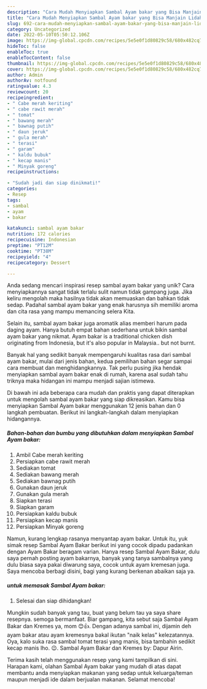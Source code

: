 ```yaml
---
description: "Cara Mudah Menyiapkan Sambal Ayam bakar yang Bisa Manjain Lidah"
title: "Cara Mudah Menyiapkan Sambal Ayam bakar yang Bisa Manjain Lidah"
slug: 692-cara-mudah-menyiapkan-sambal-ayam-bakar-yang-bisa-manjain-lidah
category: Uncategorized
date: 2022-05-10T05:50:12.106Z
image: https://img-global.cpcdn.com/recipes/5e5e0f1d80829c58/680x482cq70/sambal-ayam-bakar-foto-resep-utama.jpg
hideToc: false
enableToc: true
enableTocContent: false
thumbnail: https://img-global.cpcdn.com/recipes/5e5e0f1d80829c58/680x482cq70/sambal-ayam-bakar-foto-resep-utama.jpg
cover: https://img-global.cpcdn.com/recipes/5e5e0f1d80829c58/680x482cq70/sambal-ayam-bakar-foto-resep-utama.jpg
author: Admin
authorAv: notfound
ratingvalue: 4.3
reviewcount: 20
recipeingredient:
- " Cabe merah keriting"
- " cabe rawit merah"
- " tomat"
- " bawang merah"
- " bawnag putih"
- " daun jeruk"
- " gula merah"
- " terasi"
- " garam"
- " kaldu bubuk"
- " kecap manis"
- " Minyak goreng"
recipeinstructions:

- "Sudah jadi dan siap dinikmati!"
categories:
- Resep
tags:
- sambal
- ayam
- bakar

katakunci: sambal ayam bakar 
nutrition: 172 calories
recipecuisine: Indonesian
preptime: "PT12M"
cooktime: "PT38M"
recipeyield: "4"
recipecategory: Dessert

---
```





Anda sedang mencari inspirasi resep sambal ayam bakar yang unik? Cara menyiapkannya sangat tidak terlalu sulit namun tidak gampang juga. Jika keliru mengolah maka hasilnya tidak akan memuaskan dan bahkan tidak sedap. Padahal sambal ayam bakar yang enak harusnya sih memiliki aroma dan cita rasa yang mampu memancing selera Kita.





Selain itu, sambal ayam bakar juga aromatik alias memberi harum pada daging ayam. Hanya butuh empat bahan sederhana untuk bikin sambal ayam bakar yang nikmat. Ayam bakar is a traditional chicken dish originating from Indonesia, but it&#39;s also popular in Malaysia.. but not burnt.

Banyak hal yang sedikit banyak mempengaruhi kualitas rasa dari sambal ayam bakar, mulai dari jenis bahan, kedua pemilihan bahan segar sampai cara membuat dan menghidangkannya. Tak perlu pusing jika hendak menyiapkan sambal ayam bakar enak di rumah, karena asal sudah tahu triknya maka hidangan ini mampu menjadi sajian istimewa.






Di bawah ini ada beberapa cara mudah dan praktis yang dapat diterapkan untuk mengolah sambal ayam bakar yang siap dikreasikan. Kamu bisa menyiapkan Sambal Ayam bakar menggunakan 12 jenis bahan dan 0 langkah pembuatan. Berikut ini langkah-langkah dalam menyiapkan hidangannya.

<!--inarticleads1-->

##### Bahan-bahan dan bumbu yang dibutuhkan dalam menyiapkan Sambal Ayam bakar:

1. Ambil  Cabe merah keriting
1. Persiapkan  cabe rawit merah
1. Sediakan  tomat
1. Sediakan  bawang merah
1. Sediakan  bawnag putih
1. Gunakan  daun jeruk
1. Gunakan  gula merah
1. Siapkan  terasi
1. Siapkan  garam
1. Persiapkan  kaldu bubuk
1. Persiapkan  kecap manis
1. Persiapkan  Minyak goreng


Namun, kurang lengkap rasanya menyantap ayam bakar. Untuk itu, yuk simak resep Sambal Ayam Bakar berikut ini yang cocok dipadu padankan dengan Ayam Bakar beragam varian. Hanya resep Sambal Ayam Bakar, dulu saya pernah posting ayam bakarnya, banyak yang tanya sambalnya yang dulu biasa saya pakai diwarung saya, cocok untuk ayam kremesan juga. Saya mencoba berbagi disini, bagi yang kurang berkenan abaikan saja ya. 

<!--inarticleads2-->

#####  untuk memasak Sambal Ayam bakar:


1. Selesai dan siap dihidangkan!

Mungkin sudah banyak yang tau, buat yang belum tau ya saya share resepnya. semoga bermanfaat. Biar gampang, kita sebut saja Sambal Ayam Bakar dan Kremes ya, mom 😊👍. Dengan adanya sambal ini, dijamin deh ayam bakar atau ayam kremesnya bakal ikutan &#34;naik kelas&#34; kelezatannya. Oya, kalo suka rasa sambal tomat terasi yang manis, bisa tambahin sedikit kecap manis lho. 😉. Sambal Ayam Bakar dan Kremes by: Dapur Airin. 

Terima kasih telah menggunakan resep yang kami tampilkan di sini. Harapan kami, olahan Sambal Ayam bakar yang mudah di atas dapat membantu anda menyiapkan makanan yang sedap untuk keluarga/teman maupun menjadi ide dalam berjualan makanan. Selamat mencoba!
